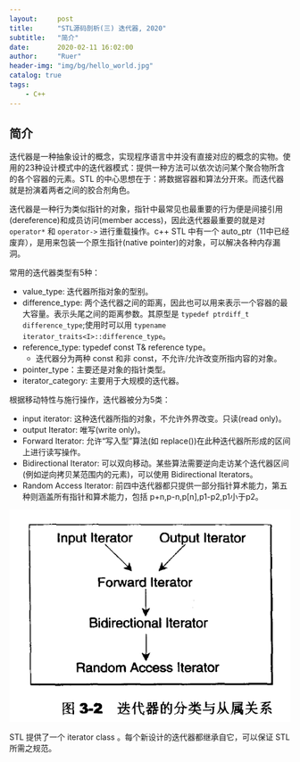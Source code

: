 ```yaml
---
layout:     post
title:      "STL源码剖析(三) 迭代器, 2020"
subtitle:   "简介"
date:       2020-02-11 16:02:00
author:     "Ruer"
header-img: "img/bg/hello_world.jpg"
catalog: true
tags:
    - C++
---
```


## 简介

迭代器是一种抽象设计的概念，实现程序语言中并没有直接对应的概念的实物。使用的23种设计模式中的迭代器模式：提供一种方法可以依次访问某个聚合物所含的各个容器的元素。STL 的中心思想在于：將数据容器和算法分开來。而迭代器就是扮演着两者之间的胶合剂角色。

迭代器是一种行为类似指针的对象，指针中最常见也最重要的行为便是间接引用(dereference)和成员访问(member access)，因此迭代器最重要的就是对 `operator*` 和 `operator->` 进行重载操作。c++ STL 中有一个 auto_ptr（11中已经废弃），是用来包装一个原生指针(native pointer)的对象，可以解决各种内存漏洞。

常用的迭代器类型有5种：

* value_type: 迭代器所指对象的型别。
* difference_type: 两个迭代器之间的距离，因此也可以用来表示一个容器的最大容量。表示头尾之间的距离参数。其原型是 `typedef ptrdiff_t difference_type`;使用时可以用 `typename iterator_traits<I>::difference_type`。
* reference_type: typedef const T& reference type。
    * 迭代器分为两种 const 和非 const，不允许/允许改变所指内容的对象。
* pointer_type：主要还是对象的指针类型。
* iterator_category: 主要用于大规模的迭代器。

根据移动特性与施行操作，迭代器被分为5类：

* input iterator: 这种迭代器所指的对象，不允许外界改变。只读(read only)。
* output Iterator: 唯写(write only)。
* Forward Iterator: 允许“写入型”算法(如 replace())在此种迭代器所形成的区间上进行读写操作。
* Bidirectional Iterator: 可以双向移动。某些算法需要逆向走访某个迭代器区间(例如逆向拷贝某范围内的元素)，可以使用 Bidirectional Iterators。
* Random Access Iterator: 前四中迭代器都只提供一部分指针算术能力，第五种则涵盖所有指针和算术能力，包括 p+n,p-n,p[n],p1-p2,p1小于p2。

![1](/img/C++/STL/迭代器的分类和从属关系.png)

STL 提供了一个 iterator class 。每个新设计的迭代器都继承自它，可以保证 STL 所需之规范。